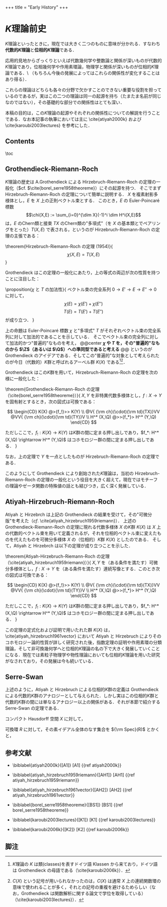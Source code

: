 +++
title = "Early History"
+++

# $K$理論前史

$K$理論といったときに，現在では大きく二つのものに意味が分かれる．すなわち**代数的$K$理論**と**位相的$K$理論**である．

応用的見地からざっくりといえば代数幾何学や整数論と関係が深いものが代数的$K$理論であり，位相幾何学や作用素環論，物理学と関係が深いものが位相的$K$理論である．\\
（もちろん今後の発展によってはこれらの関係性が変化することはあり得る）．

これらの理論はどちらも各々の分野で欠かすことのできない重要な役割を担っているのであるが，実はこの二つの理論は同一の起源を持ち（たまたま名前が同じなのではない），その基礎的な部分での関係性はとても深い．

本稿の目的は，この$K$理論の起源やそれぞれの関係性についての解説を行うことである．なお本記事の執筆においては主に \cite{atiyah2000k} および \cite{karoubi2003lectures} を参考にした．

## Contents
\toc

## Grothendieck-Riemann-Roch

$K$理論の歴史は A.Grothendieck による Hirzebruch-Riemann-Roch の定理の一般化（$cf. $\cite{borel_serre1958theoreme}）にその起源を持つ．
そこでまず Hirzebruch-Riemann-Roch の定理について簡単に説明する．
$X$ を複素射影多様体とし，$E$ を $X$ 上の正則ベクトル束とする．
このとき，$E$ の Euler-Poincaré 標数
$$\chi(X,E) := \sum_{i=0}^{\dim X}(-1)^i \dim H^i(X,E)$$
は，$E$ のChern類と接束 $TX$ のChern類の"多項式"（を $X$ の基本類とでペアリングをとった）$T(X,E)$ で表される，というのが Hirzebruch-Riemann-Roch の定理の主張である：

\theorem{Hirzebruch-Riemann-Roch の定理 (1954)}{
$$\chi(X,E) = T(X,E)$$
}

Grothendieck はこの定理の一般化にあたり，上の等式の両辺が次の性質を持つことに注目した：

\proposition{$\chi$ と $T$ の加法性}{
ベクトル束の完全系列  $0 \rightarrow E' \rightarrow E \rightarrow E'' \rightarrow 0$ に対して，
$$\chi(E) = \chi(E') + \chi(E'')$$
$$T(E) = T(E') + T(E'')$$
が成り立つ．
}

上の命題は Euler-Poincaré 標数 $\chi$ と"多項式" $T$ がそれぞれベクトル束の完全系列に対して加法的であることを示している．
そこでベクトル束の完全列に対して加法的かつ"普遍的"なものを考え， 
@@center
**$\chi$ や $T$ を，その"普遍的"なものから $\Z$（あるいは $\Q$）への準同型であると考える**
@@
というのが Grothendieck のアイデアである．そしてこの"普遍的"な対象として考えられたのが今日（代数的）$K$群と呼ばれるアーベル群 $K(X)$ である[^1][^2]．

Grothendieck はこの$K$群を用いて，Hirzebruch-Riemann-Roch の定理を次の様に一般化した：

\theorem{Grothendieck-Riemann-Roch の定理（\cite{borel_serre1958theoreme}）}{
$X,Y$ を非特異代数多様体とし，$f:X \rightarrow Y$ を固有射とするとき，次の図式は可換である：

$$
  \begin{CD}
     K(X) @>{f_!}>> K(Y) \\
  @V{ {\rm ch}(\cdot){\rm td}(TX)}VV    @VV{ {\rm ch}(\cdot){\rm td}(TY)}V \\
     H^* (X,\Q)   @>>{f_*}>  H^* (Y,\Q)
  \end{CD}
$$

ただしここで，$f_!:K(X) \rightarrow K(Y)$ は$K$群の間に定まる押し出しであり，$f_*: H^* (X,\Q) \rightarrow H^* (Y,\Q)$ はコホモロジー群の間に定まる押し出しである．
}

なお，上の定理で $Y$ を一点としたものが Hirzebruch-Riemann-Roch の定理である．

このようにして Grothendieck により創始された$K$理論は，当初の Hirzebruch-Riemann-Roch の定理の一般化という役目を大きく超えて，現在ではモチーフの理論やゼータ関数の特殊値の話とも結びつき，広く深く発展している．


## Atiyah-Hirzebruch-Riemann-Roch

Atiyah と Hirzebrch は上記の Grothendieck の結果を受けて，その"可微分版"を考えた（$cf.$ \cite{atiyah_hirzebruch1959riemann}）．
上述の Grothendieck-Riemann-Roch の定理に現れる代数多様体 $X$ の$K$群 $K(X)$ は $X$ 上の代数的ベクトル束を用いて定義されるが，それを位相的ベクトル束に変えたものを代えたものを可微分多様体 $X$ の（位相的）$K$群 $K(X)$ としたのである．
そして，Atiyah と Hirzebrch は以下の定理が成り立つことを示した．

\theorem{Atiyah-Hirzebruch-Riemann-Roch の定理（\cite{atiyah_hirzebruch1959riemann}）}{
$X,Y$ を（ある条件を満たす）可微分多様体とし，$f:X \rightarrow Y$ を（ある条件を満たす）連続写像とする．このとき次の図式は可換である：

$$
  \begin{CD}
     K(X) @>{f_!}>> K(Y) \\
  @V{ {\rm ch}(\cdot){\rm td}(TX)}VV    @VV{ {\rm ch}(\cdot){\rm td}(TY)}V \\
     H^* (X,\Q)   @>>{f_*}>  H^* (Y,\Q)
  \end{CD}
$$

ただしここで，$f_!:K(X) \rightarrow K(Y)$ は$K$群の間に定まる押し出しであり，$f_*: H^* (X,\Q) \rightarrow H^* (Y,\Q)$ はコホモロジー群の間に定まる押し出しである．
}

この定理の定式化および証明で用いたれた群 $K(X)$ は，\cite{atiyah_hirzebruch1961vector} において Atiyah と Hirzebruch によりそのコホモロジー論的性質が詳しく研究された後，指数定理の証明や作用素環の分類理論，そして非可換幾何学へと位相的$K$理論の名の下で大きく発展していくことになる．現在では素粒子物理学や物性理論においても位相的$K$理論を用いた研究がなされており，その発展は今も続いている．


## Serre-Swan

上述のように，Atiyah と Hirzebruch による位相的$K$群の定義は Grothendieck による代数的$K$群のアナロジーとして与えられた．しかし実はこの位相的$K$群と代数的$K$群の間には単なるアナロジー以上の関係がある．それが本節で紹介する Serre-Swan の定理である．

コンパクト Hausdorff 空間 $X$ に対して，

可換環 $R$ に対して，その素イデアル全体のなす集合を ${\rm Spec}(R)$ とかくと，

## 参考文献

* \biblabel{atiyah2000k}{[A1]} [A1] {{ref atiyah2000k}}

* \biblabel{atiyah_hirzebruch1959riemann}{[AH1]} [AH1] {{ref atiyah_hirzebruch1959riemann}}

* \biblabel{atiyah_hirzebruch1961vector}{[AH2]} [AH2] {{ref atiyah_hirzebruch1961vector}}

* \biblabel{borel_serre1958theoreme}{[BS1]} [BS1] {{ref borel_serre1958theoreme}}

* \biblabel{karoubi2003lectures}{[K1]} [K1] {{ref karoubi2003lectures}}

* \biblabel{karoubi2006k}{[K2]} [K2] {{ref karoubi2006k}}


## 脚注

[^1]: $K$理論の $K$ は類(classes)を表すドイツ語 Klassen から来ており，ドイツ語は Grothendieck の母語である（\cite{karoubi2006k}）．
[^2]: $C(X)$ という記号が用いられなかったのは，$C(X)$ は通常 $X$ 上の連続関数環の意味で使われることが多く，それとの記号の重複を避けるためらしい（なお，Grothendieck は関数解析に関する論文で学位を取得している）（\cite{karoubi2003lectures}）．